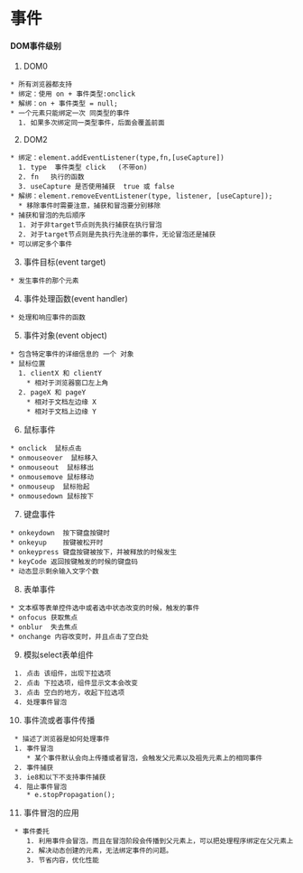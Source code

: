 事件
====
#### DOM事件级别
  1. DOM0

    * 所有浏览器都支持
    * 绑定：使用 on + 事件类型:onclick
    * 解绑：on + 事件类型 = null;
    * 一个元素只能绑定一次 同类型的事件
      1. 如果多次绑定同一类型事件，后面会覆盖前面

  2. DOM2

    * 绑定：element.addEventListener(type,fn,[useCapture])
      1. type  事件类型 click   (不带on)
      2. fn   执行的函数
      3. useCapture 是否使用捕获  true 或 false
    * 解绑：element.removeEventListener(type, listener, [useCapture]);
      * 移除事件时需要注意，捕获和冒泡要分别移除
    * 捕获和冒泡的先后顺序
      1. 对于非target节点则先执行捕获在执行冒泡
      2. 对于target节点则是先执行先注册的事件，无论冒泡还是捕获
    * 可以绑定多个事件

  3. 事件目标(event target)

    * 发生事件的那个元素

  4. 事件处理函数(event handler)

    * 处理和响应事件的函数

  5. 事件对象(event object)

    * 包含特定事件的详细信息的 一个 对象
    * 鼠标位置
      1. clientX 和 clientY
        * 相对于浏览器窗口左上角
      2. pageX 和 pageY
        * 相对于文档左边缘 X
        * 相对于文档上边缘 Y

  6. 鼠标事件

    * onclick  鼠标点击
    * onmouseover  鼠标移入
    * onmouseout  鼠标移出
    * onmousemove 鼠标移动
    * onmouseup  鼠标抬起
    * onmousedown 鼠标按下

  7. 键盘事件

    * onkeydown  按下键盘按键时
    * onkeyup    按键被松开时
    * onkeypress 键盘按键被按下，并被释放的时候发生
    * keyCode 返回按键触发的时候的键盘码
    * 动态显示剩余输入文字个数

  8. 表单事件

    * 文本框等表单控件选中或者选中状态改变的时候，触发的事件
    * onfocus 获取焦点
    * onblur  失去焦点
    * onchange 内容改变时，并且点击了空白处

  9.  模拟select表单组件
 
     1. 点击 该组件，出现下拉选项
     2. 点击 下拉选项，组件显示文本会改变
     3. 点击 空白的地方，收起下拉选项
     4. 处理事件冒泡
  
  10.  事件流或者事件传播

     * 描述了浏览器是如何处理事件
     1. 事件冒泡
        * 某个事件默认会向上传播或者冒泡，会触发父元素以及祖先元素上的相同事件
     2. 事件捕获
     3. ie8和以下不支持事件捕获
     4. 阻止事件冒泡
        * e.stopPropagation();

  11. 事件冒泡的应用
  
     * 事件委托
        1. 利用事件会冒泡，而且在冒泡阶段会传播到父元素上，可以把处理程序绑定在父元素上
        2. 解决动态创建的元素，无法绑定事件的问题。
        3. 节省内容，优化性能
